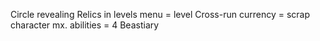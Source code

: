 Circle revealing
Relics in levels
menu = level
Cross-run currency = scrap
character mx. abilities = 4
Beastiary